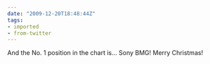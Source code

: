 ```yaml
---
date: "2009-12-20T18:48:44Z"
tags:
- imported
- from-twitter
---
```

And the No. 1 position in the chart is… Sony BMG! Merry Christmas!
